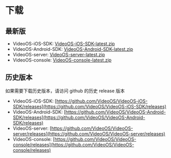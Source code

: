 # 下载

## 最新版
* VideoOS-iOS-SDK: [VideoOS-iOS-SDK-latest.zip](https://github.com//VideoOS/VideoOS-iOS-SDK/archive/master.zip)
* VideoOS-Android-SDK: [VideoOS-Android-SDK-latest.zip](https://github.com//VideoOS/VideoOS-Android-SDK/archive/master.zip)
* VideoOS-server: [VideoOS-server-latest.zip](https://github.com//VideoOS/VideoOS-server/archive/master.zip) 
* VideoOS-console: [VideoOS-console-latest.zip](https://github.com//VideoOS/VideoOS-console/archive/master.zip) 

## 历史版本
如果需要下载历史版本，请访问 github 的历史 release 版本

* VideoOS-iOS-SDK: [https://github.com/VideoOS/VideoOS-iOS-SDK/releases](https://github.com/VideoOS/VideoOS-iOS-SDK/releases)
* VideoOS-Android-SDK: [https://github.com/VideoOS/VideoOS-Android-SDK/releases](https://github.com/VideoOS/VideoOS-Android-SDK/releases)
* VideoOS-server: [https://github.com/VideoOS/VideoOS-server/releases](https://github.com/VideoOS/VideoOS-server/releases) 
* VideoOS-console: [https://github.com/VideoOS/VideoOS-console/releases](https://github.com/VideoOS/VideoOS-console/releases) 
